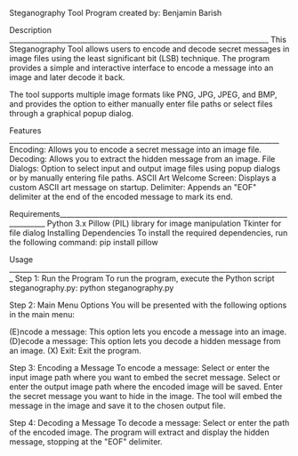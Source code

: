 Steganography Tool
Program created by: Benjamin Barish

Description _________________________________________________________________________
This Steganography Tool allows users to encode and decode secret messages in image files using the least significant bit (LSB) 
technique. The program provides a simple and interactive interface to encode a message into an image and later decode it back.

The tool supports multiple image formats like PNG, JPG, JPEG, and BMP, and provides the option to either manually enter file 
paths or select files through a graphical popup dialog.

Features ____________________________________________________________________________
Encoding: Allows you to encode a secret message into an image file.
Decoding: Allows you to extract the hidden message from an image.
File Dialogs: Option to select input and output image files using popup dialogs or by manually entering file paths.
ASCII Art Welcome Screen: Displays a custom ASCII art message on startup.
Delimiter: Appends an "EOF" delimiter at the end of the encoded message to mark its end.

Requirements__________________________________________________________________________
Python 3.x
Pillow (PIL) library for image manipulation
Tkinter for file dialog
Installing Dependencies
To install the required dependencies, run the following command: pip install pillow

Usage _______________________________________________________________________________
Step 1: Run the Program
To run the program, execute the Python script steganography.py: python steganography.py

Step 2: Main Menu Options
You will be presented with the following options in the main menu:

(E)ncode a message: This option lets you encode a message into an image.
(D)ecode a message: This option lets you decode a hidden message from an image.
(X) Exit: Exit the program.

Step 3: Encoding a Message
To encode a message:
Select or enter the input image path where you want to embed the secret message.
Select or enter the output image path where the encoded image will be saved.
Enter the secret message you want to hide in the image.
The tool will embed the message in the image and save it to the chosen output file.

Step 4: Decoding a Message
To decode a message:
Select or enter the path of the encoded image.
The program will extract and display the hidden message, stopping at the "EOF" delimiter.
